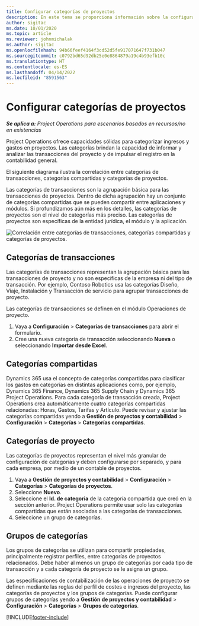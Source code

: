```yaml
---
title: Configurar categorías de proyectos
description: En este tema se proporciona información sobre la configuración de categorías de proyecto.
author: sigitac
ms.date: 10/01/2020
ms.topic: article
ms.reviewer: johnmichalak
ms.author: sigitac
ms.openlocfilehash: 94b66feef4164f3cd52d5fe917071647f731b047
ms.sourcegitcommit: c0792bd65d92db25e0e8864879a19c4b93efb10c
ms.translationtype: HT
ms.contentlocale: es-ES
ms.lasthandoff: 04/14/2022
ms.locfileid: "8591563"
---
```

# <a name="configure-project-categories"></a>Configurar categorías de proyectos

_**Se aplica a:** Project Operations para escenarios basados en recursos/no en existencias_

Project Operations ofrece capacidades sólidas para categorizar ingresos y gastos en proyectos. Las categorías brindan la capacidad de informar y analizar las transacciones del proyecto y de impulsar el registro en la contabilidad general.

El siguiente diagrama ilustra la correlación entre categorías de transacciones, categorías compartidas y categorías de proyectos. 

Las categorías de transacciones son la agrupación básica para las transacciones de proyectos. Dentro de dicha agrupación hay un conjunto de categorías compartidas que se pueden compartir entre aplicaciones y módulos. Si profundizamos aún más en los detalles, las categorías de proyectos son el nivel de categorías más preciso. Las categorías de proyectos son específicas de la entidad jurídica, el módulo y la aplicación.

![Correlación entre categorías de transacciones, categorías compartidas y categorías de proyectos.](media/project-categories.png)

## <a name="transaction-categories"></a>Categorías de transacciones

Las categorías de transacciones representan la agrupación básica para las transacciones de proyecto y no son específicas de la empresa ni del tipo de transacción. Por ejemplo, Contoso Robotics usa las categorías Diseño, Viaje, Instalación y Transacción de servicio para agrupar transacciones de proyecto.

Las categorías de transacciones se definen en el módulo Operaciones de proyecto. 
1. Vaya a **Configuración** \> **Categorías de transacciones** para abrir el formulario. 
2. Cree una nueva categoría de transacción seleccionando **Nueva** o seleccionando **Importar desde Excel**.

## <a name="shared-categories"></a>Categorías compartidas

Dynamics 365 usa el concepto de categorías compartidas para clasificar los gastos en categorías en distintas aplicaciones como, por ejemplo, Dynamics 365 Finance, Dynamics 365 Supply Chain y Dynamics 365 Project Operations. Para cada categoría de transacción creada, Project Operations crea automáticamente cuatro categorías compartidas relacionadas: Horas, Gastos, Tarifas y Artículo. Puede revisar y ajustar las categorías compartidas yendo a **Gestión de proyectos y contabilidad** \> **Configuración** \> **Categorías** \> **Categorías compartidas**.

## <a name="project-categories"></a>Categorías de proyecto

Las categorías de proyectos representan el nivel más granular de configuración de categorías y deben configurarse por separado, y para cada empresa, por medio de un contable de proyectos.

1. Vaya a **Gestión de proyectos y contabilidad** \> **Configuración** \> **Categorías** \> **Categorías de proyectos**.
2. Seleccione **Nuevo**.
3. Seleccione el **Id. de categoria** de la categoría compartida que creó en la sección anterior. Project Operations permite usar solo las categorías compartidas que están asociadas a las categorías de transacciones.
4. Seleccione un grupo de categorías.

## <a name="category-groups"></a>Grupos de categorías

Los grupos de categorías se utilizan para compartir propiedades, principalmente registrar perfiles, entre categorías de proyectos relacionados. Debe haber al menos un grupo de categorías por cada tipo de transacción y a cada categoría de proyecto se le asigna un grupo.

Las especificaciones de contabilización de las operaciones de proyecto se definen mediante las reglas del perfil de costes e ingresos del proyecto, las categorías de proyectos y los grupos de categorías. Puede configurar grupos de categorías yendo a **Gestión de proyectos y contabilidad** \> **Configuración** \> **Categorías** \> **Grupos de categorías**.


[!INCLUDE[footer-include](../includes/footer-banner.md)]